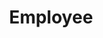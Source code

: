 ---
title: Employee
position: 1
parameters:
  - name:
    content:
content_markdown: |-
  When you click ‘Employees’ tab at first you can view below interface. Top of the page you can view most available employee type and their percentage through donut. Also you can get rough idea about the existing employees by using smart table.  
  According, by clicking ‘new employee’ button, you can create new employee in the system.Shows the interface for adding new employee.  
   {: .info }
   
  <a class="example-image-link" href="images/employee/1e.PNG" data-lightbox="example-1"><img class="example-image" src="images/employee/1e.PNG" alt="image-1"></a>
  
    <i>Create new employee</i>

  According by clicking ‘new employee’ button, you can create new employee in the system.Shows the interface for adding new employee.  
  {: .success }
  
   <i clsss="Ezuite">Employee Information</i>
   
   When you use ‘clear’ option, you can erase all details of the employee and if you want to edit only   few details of the employee, you can edit these fields and click ‘update’ button.    
  {: .success }
    <a class="example-image-link" href="images/employee/2.PNG" data-lightbox="example-1"><img class="example-image" src="images/employee/2.PNG" alt="image-1"></a>    
  
  <i clsss="Ezuite">Employee image</i>

  You can add employee image to the image box by using web cam or using file upload. When you want to save image by using web cam, you should click the ‘Capture’ button and if you want to save image by using image file, you should click the ‘Browse’ button. After loading employee details to the table, by using the basic functions you can view, edit and delete user information.   
  {: .success }
  
  <a class="example-image-link" href="images/employee/3.PNG" data-lightbox="example-1"><img class="example-image" src="images/employee/3.PNG" alt="image-1"></a>
  

left_code_blocks:
  - code_block:
    title:
    language:
right_code_blocks:
   <img src="images/1e.PNG"  width="600" height="600"/>
---
